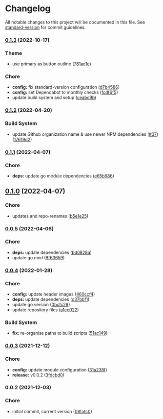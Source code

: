 # Changelog

All notable changes to this project will be documented in this file. See [standard-version](https://github.com/conventional-changelog/standard-version) for commit guidelines.

### [0.1.3](https://github.com/davidsneighbour/hugo-search-algolia/compare/v0.1.2...v0.1.3) (2022-10-17)


### Theme

* use primary as button outline ([781ac1e](https://github.com/davidsneighbour/hugo-search-algolia/commit/781ac1eeb4c93a350a36b221866e3776d9fb1fd2))


### Chore

* **config:** fix standard-version configuration ([d7b4586](https://github.com/davidsneighbour/hugo-search-algolia/commit/d7b45861c7770e521427017cfd68f10defc9da2f))
* **config:** set Dependabot to monthly checks ([fcdf6f5](https://github.com/davidsneighbour/hugo-search-algolia/commit/fcdf6f5e4ffbd1f107c5624a8b4adf2e283704bc))
* update build system and setup ([ceabc9b](https://github.com/davidsneighbour/hugo-search-algolia/commit/ceabc9b76013abf5d673bb2edaea881da5718579))

### [0.1.2](https://github.com/davidsneighbour/hugo-search-algolia/compare/v0.1.1...v0.1.2) (2022-04-20)


### Build System

* update Github organization name & use newer NPM dependencies ([#37](https://github.com/davidsneighbour/hugo-search-algolia/issues/37)) ([17619d2](https://github.com/davidsneighbour/hugo-search-algolia/commit/17619d2c4e93f192da4b40e6b71d4cadf51bdda3))

### [0.1.1](https://github.com/davidsneighbour/hugo-search-algolia/compare/v0.1.0...v0.1.1) (2022-04-07)


### Chore

* **deps:** update go module dependencies ([e65b686](https://github.com/davidsneighbour/hugo-search-algolia/commit/e65b686d70e67ca55d77c002eb1fa2f651dd29f8))

## [0.1.0](https://github.com/davidsneighbour/hugo-search-algolia/compare/v0.0.5...v0.1.0) (2022-04-07)


### Chore

* updates and repo-renames ([b5e1e25](https://github.com/davidsneighbour/hugo-search-algolia/commit/b5e1e254138d0b8b77a5d41502e113ebeb811af9))

### [0.0.5](https://github.com/davidsneighbour/hugo-search-algolia/compare/v0.0.4...v0.0.5) (2022-04-06)


### Chore

* **deps:** update dependencies ([bd0828a](https://github.com/davidsneighbour/hugo-search-algolia/commit/bd0828a1621f46d99fe14c81d1d63f1bf43d96e3))
* update go.mod ([8f63659](https://github.com/davidsneighbour/hugo-search-algolia/commit/8f6365954673ca53008448b7d59c996bbd2f869f))

### [0.0.4](https://github.com/davidsneighbour/hugo-search-algolia/compare/v0.0.3...v0.0.4) (2022-01-28)


### Chore

* **config:** update header images ([460ccf4](https://github.com/davidsneighbour/hugo-search-algolia/commit/460ccf4094b407319fad669f8ba21b4b06a26660))
* **deps:** update dependencies ([c37bbf1](https://github.com/davidsneighbour/hugo-search-algolia/commit/c37bbf1a268e2cc4ad84ea6fed83cd2ecbe0e378))
* update go version ([0bcfc29](https://github.com/davidsneighbour/hugo-search-algolia/commit/0bcfc29b1276753f1333e39224825ccf892a8e05))
* update repository files ([a1ec022](https://github.com/davidsneighbour/hugo-search-algolia/commit/a1ec02258753ec3de1c8f217eea39b538da5ad3c))


### Build System

* **fix:** re-organise paths to build scripts ([51ac149](https://github.com/davidsneighbour/hugo-search-algolia/commit/51ac1493dac451001e6bd819415897caf4fb98b4))

### [0.0.3](https://github.com/davidsneighbour/hugo-search-algolia/compare/v0.0.2...v0.0.3) (2021-12-12)


### Chore

* **config:** update module configuration ([31a238f](https://github.com/davidsneighbour/hugo-search-algolia/commit/31a238ffc8b093d5a36f3a202b94dc253ec39497))
* **release:** v0.0.2 ([3fdcbd0](https://github.com/davidsneighbour/hugo-search-algolia/commit/3fdcbd00a9e4c344c1b2614bbbdf8833bffbf830))

### 0.0.2 (2021-12-03)


### Chore

* initial commit, current version ([08fafc0](https://github.com/davidsneighbour/hugo-search-algolia/commit/08fafc08943e268fbed5ab821e6bd9109948fd43))
